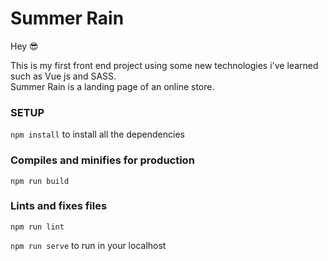 # Summer Rain

Hey 😎

This is my first front end project using some new technologies i've learned such as Vue js and SASS.<br/>
Summer Rain is a landing page of an online store.

### SETUP
<code>npm install</code> to install all the dependencies<br/>

### Compiles and minifies for production

<code>npm run build</code>

### Lints and fixes files
<code>npm run lint</code>

<code>npm run serve</code> to run in your localhost
